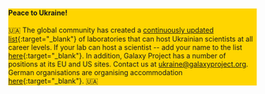 <!--div class="alert" style="background: #FFD500;">

The Freiburg Galaxy team will be striking on 03.03.2023. 
For more information, please see our [blog post](https://galaxyproject.org/news/2023-02-27-climate-strike/).

</div-->

<div class="alert" style="background: #FFD500;">

#### **Peace to Ukraine!**

🇺🇦 The global community has created a [continuously updated list](https://bit.ly/ua-table){:target="_blank"} of laboratories that can host Ukrainian scientists at all career levels. If your lab can host a scientist -- add your name to the list [here](https://bit.ly/ua-form){:target="_blank"}. In addition, Galaxy Project has a number of positions at its EU and US sites. Contact us at [ukraine@galaxyproject.org](mailto:ukraine@galaxyproject.org). German organisations are organising accommodation [here](https://elinor.network/gastfreundschaft-ukraine/){:target="_blank"}. 🇺🇦

</div>
